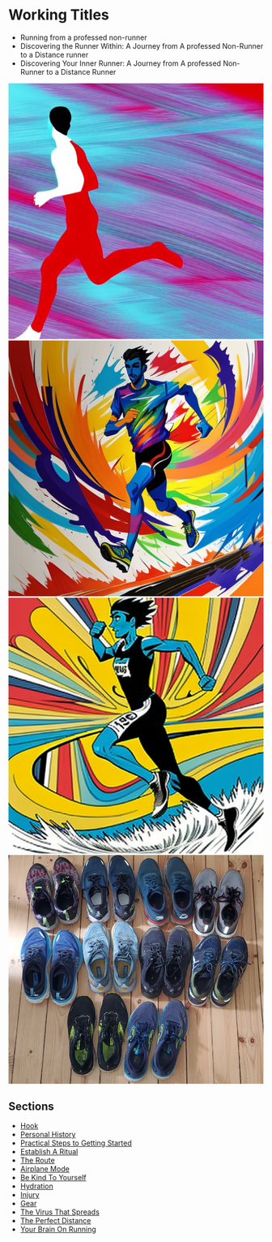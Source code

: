 # Working Titles
- Running from a professed non-runner 
- Discovering the Runner Within: A Journey from A professed Non-Runner to a Distance runner
- Discovering Your Inner Runner: A Journey from A professed Non-Runner to a Distance Runner 

![Runner](runner.png)
![Runner 1](runner1.png)
![Runner 2](runner2.png)
![Shoes](shoes.png)

## Sections
- [Hook](hook.md)
- [Personal History](personal_history.md)
- [Practical Steps to Getting Started](practical_steps_to_getting_started.md)
- [Establish A Ritual](establish_a_ritual.md)
- [The Route](the_route.md)
- [Airplane Mode](airplane_mode.md)
- [Be Kind To Yourself](be_kind_to_yourself.md)
- [Hydration](hydration.md)
- [Injury](injury.md)
- [Gear](Gear.md)
- [The Virus That Spreads](the_virus.md)
- [The Perfect Distance](the_perfect_distance.md)
- [Your Brain On Running](your_brain_on_running.md)
